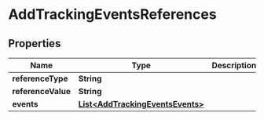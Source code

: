 

# AddTrackingEventsReferences

## Properties

Name | Type | Description | Notes
------------ | ------------- | ------------- | -------------
**referenceType** | **String** |  |  [optional]
**referenceValue** | **String** |  |  [optional]
**events** | [**List&lt;AddTrackingEventsEvents&gt;**](AddTrackingEventsEvents.md) |  |  [optional]



